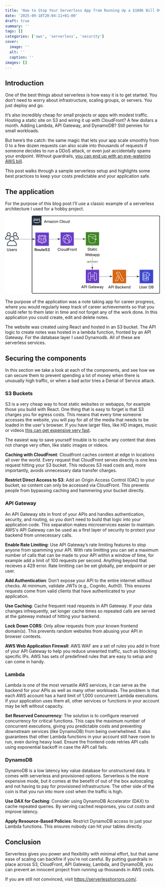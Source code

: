 ```yaml
---
title: 'How to Stop Your Serverless App from Running Up a $100k Bill Overnight'
date: '2025-09-18T20:04:11+01:00'
draft: true 
summary: ''
tags: []
categories: ['aws', 'serverless', 'security']
cover:
  image: ''
  alt: ''
  caption: ''
images: []
---
```




## Introduction

One of the best things about serverless is how easy it is to get started. You don’t need to worry about infrastructure, scaling groups, or servers. You just deploy and go.

It’s also incredibly cheap for small projects or apps with modest traffic. Hosting a static site on S3 and wiring it up with CloudFront? A few dollars a month. Adding Lambda, API Gateway, and DynamoDB? Still pennies for small workloads.

But here’s the catch: the same magic that lets your app scale smoothly from 0 to a few dozen requests can also scale into thousands of requests if someone decides to run a DDoS attack, or even just accidentally spams your endpoint. Without guardrails, [you can end up with an eye-watering AWS bill](https://serverlesshorrors.com/all/firebase-100k/).

This post walks through a sample serverless setup and highlights some best practices to keep your costs predictable and your application safe.

## The application

For the purpose of this blog post I'll use a classic example of a serverless architecture I used for a hobby project.

![serverless diagram](./serverless_app_diagram.png)

The purpose of the application was a note taking app for career progress, where you would regularly keep track of career achievements so that you could refer to them later in time and not forget any of the work done. In this application you could create, edit and delete notes. 

The website was created using React and hosted in an S3 bucket. The API logic to create notes was hosted in a lambda function, fronted by an API Gateway. For the database layer I used Dynamodb. All of these are serverless services.

## Securing the components

In this section we take a look at each of the components, and see how we can secure them to prevent spending a lot of money when there is unusually high traffic, or when a bad actor tries a Denial of Service attack.

### S3 Buckets

S3 is a very cheap way to host static websites or webapps, for example those you build with React. One thing that is easy to forget is that S3 charges you for egress costs. This means that every time someone accesses the website, you will pay for all of the media that needs to be loaded in the user's browser. If you have larger files, like HD images, music or videos [this can get expensive very fast](https://old.reddit.com/r/webdev/comments/1b14bty/netlify_just_sent_me_a_104k_bill_for_a_simple/).

The easiest way to save yourself trouble is to cache any content that does not change very often, like static images or videos.

**Caching with CloudFront**: Cloudfront caches content at edge in locations all over the world. Every request that CloudFront serves directly is one less request hitting your S3 bucket. This reduces S3 read costs and, more importantly, avoids unnecessary data transfer charges.

**Restrict Direct Access to S3**: Add an Origin Access Control (OAC) to your bucket, so content can only be accessed via CloudFront. This prevents people from bypassing caching and hammering your bucket directly.


### API Gateway

An API Gateway sits in front of your APIs and handles authentication, security, and routing, so you don’t need to build that logic into your application code. This separation makes microservices easier to maintain. AWS's API Gateway can be used as a first layer of security to protect your backend from unnecessary calls.

**Enable Rate Limiting**: Use API Gateway’s rate limiting features to stop anyone from spamming your API. With rate limitting you can set a maximum number of calls that can be made to your API within a window of time, for example add a limit of 100 requests per second. Anything beyond that recieves a 429 error. Rate limitting can be set globally, per endpoint or per user.

**Add Authentication**: Don’t expose your API to the entire internet without checks. At minimum, validate JWTs (e.g., Cognito, Auth0). This ensures requests come from valid clients that have authenticated to your application.

**Use Caching**: Cache frequent read requests in API Gateway. If your data changes infrequently, set longer cache times so repeated calls are served at the gateway instead of hitting your backend.

**Lock Down CORS**: Only allow requests from your known frontend domain(s). This prevents random websites from abusing your API in browser contexts.

**AWS Web Application Firewall**: AWS WAF are a set of rules you add in front of your API Gateway to help you reduce unwanted traffic, such as blocking specific IPs. AWS has sets of predefined rules that are easy to setup and can come in handy.


### Lambda

Lambda is one of the most versatile AWS services, it can serve as the backend for your APIs as well as many other workloads. The problem is that each AWS account has a hard limit of 1,000 concurrent Lambda executions. If your application uses them all, other services or functions in your account may be left without capacity.

**Set Reserved Concurrency**: The solution is to configure reserved concurrency for critical functions. This caps the maximum number of concurrent executions, giving you predictable costs and preventing downstream services (like DynamoDB) from being overwhelmed. It also guarantees that other Lambda functions in your account still have room to run, even during heavy load. Ensure the frontend code retries API calls using exponential backoff in case the API call fails.


### DynamoDB

DynamoDB is a low latency key value database for unstructured data. It comes with serverless and provisioned options. Serverless is the more expensive mode, but it comes at the benefit of out of the box autoscaling and not having to pay for provisioned infrastructure. The other side of the coin is that you run into more cost when the traffic is high.

**Use DAX for Caching**: Consider using DynamoDB Accelerator (DAX) to cache repeated queries. By serving cached responses, you cut costs and improve latency.

**Apply Resource-Based Policies**: Restrict DynamoDB access to just your Lambda functions. This ensures nobody can hit your tables directly.

## Conclusion

Serverless gives you power and flexibility with minimal effort, but that same ease of scaling can backfire if you’re not careful. By putting guardrails in place across S3, CloudFront, API Gateway, Lambda, and DynamoDB, you can prevent an innocent project from running up thousands in AWS costs.

If you are still not convinced, visit https://serverlesshorrors.com/.
